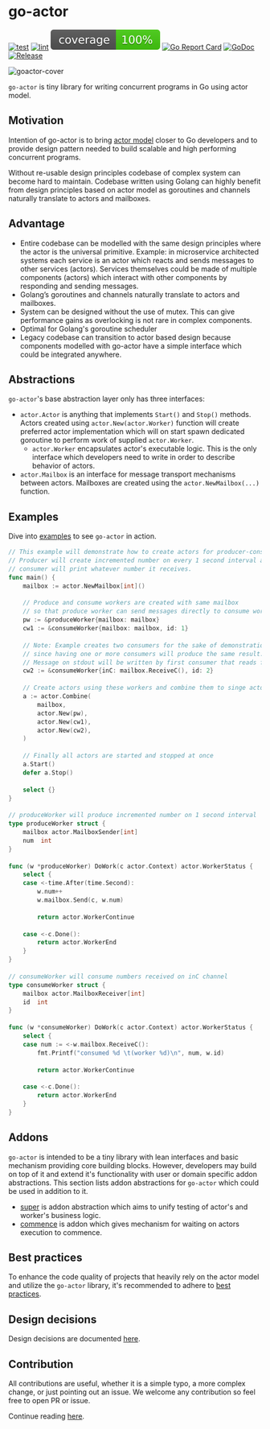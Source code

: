 # go-actor

[![test](https://github.com/vladopajic/go-actor/actions/workflows/test.yml/badge.svg?branch=main)](https://github.com/vladopajic/go-actor/actions/workflows/test.yml)
[![lint](https://github.com/vladopajic/go-actor/actions/workflows/lint.yml/badge.svg?branch=main)](https://github.com/vladopajic/go-actor/actions/workflows/lint.yml)
[![coverage](https://raw.githubusercontent.com/vladopajic/go-actor/badges/.badges/main/coverage.svg)](./.testcoverage.yml)
[![Go Report Card](https://goreportcard.com/badge/github.com/vladopajic/go-actor?cache=v1)](https://goreportcard.com/report/github.com/vladopajic/go-actor)
[![GoDoc](https://godoc.org/github.com/vladopajic/go-actor?status.svg)](https://godoc.org/github.com/vladopajic/go-actor)
[![Release](https://img.shields.io/github/release/vladopajic/go-actor.svg?style=flat-square)](https://github.com/vladopajic/go-actor/releases/latest)

![goactor-cover](https://user-images.githubusercontent.com/4353513/185381081-2e2a07f3-c13a-4946-a250-b2cbe6588f60.png)

`go-actor` is tiny library for writing concurrent programs in Go using actor model.

## Motivation

Intention of go-actor is to bring [actor model](https://en.wikipedia.org/wiki/Actor_model) closer to Go developers and to provide design pattern needed to build scalable and high performing concurrent programs.

Without re-usable design principles codebase of complex system can become hard to maintain. Codebase written using Golang can highly benefit from design principles based on actor model as goroutines and channels naturally translate to actors and mailboxes.

## Advantage

- Entire codebase can be modelled with the same design principles where the actor is the universal primitive. Example: in microservice architected systems each service is an actor which reacts and sends messages to other services (actors). Services themselves could be made of multiple components (actors) which interact with other components by responding and sending messages.
- Golang’s goroutines and channels naturally translate to actors and mailboxes.
- System can be designed without the use of mutex. This can give performance gains as overlocking is not rare in complex components.
- Optimal for Golang's goroutine scheduler
- Legacy codebase can transition to actor based design because components modelled with go-actor have a simple interface which could be integrated anywhere.



## Abstractions

`go-actor`'s base abstraction layer only has three interfaces:

- `actor.Actor` is anything that implements `Start()` and `Stop()` methods. Actors created using `actor.New(actor.Worker)` function will create preferred actor implementation which will on start spawn dedicated goroutine to perform work of supplied `actor.Worker`.
  - `actor.Worker` encapsulates actor's executable logic. This is the only interface which developers need to write in order to describe behavior of actors.
- `actor.Mailbox` is an interface for message transport mechanisms between actors. Mailboxes are created using the `actor.NewMailbox(...)` function.


## Examples

Dive into [examples](https://github.com/vladopajic/go-actor-examples) to see `go-actor` in action.

```go
// This example will demonstrate how to create actors for producer-consumer use case.
// Producer will create incremented number on every 1 second interval and
// consumer will print whatever number it receives.
func main() {
	mailbox := actor.NewMailbox[int]()

	// Produce and consume workers are created with same mailbox
	// so that produce worker can send messages directly to consume worker
	pw := &produceWorker{mailbox: mailbox}
	cw1 := &consumeWorker{mailbox: mailbox, id: 1}

	// Note: Example creates two consumers for the sake of demonstration
	// since having one or more consumers will produce the same result. 
	// Message on stdout will be written by first consumer that reads from mailbox.
	cw2 := &consumeWorker{inC: mailbox.ReceiveC(), id: 2}

	// Create actors using these workers and combine them to singe actor
	a := actor.Combine(
		mailbox,
		actor.New(pw),
		actor.New(cw1),
		actor.New(cw2),
	)

	// Finally all actors are started and stopped at once
	a.Start()
	defer a.Stop()

	select {}
}

// produceWorker will produce incremented number on 1 second interval
type produceWorker struct {
	mailbox actor.MailboxSender[int]
	num  int
}

func (w *produceWorker) DoWork(c actor.Context) actor.WorkerStatus {
	select {
	case <-time.After(time.Second):
		w.num++
		w.mailbox.Send(c, w.num)

		return actor.WorkerContinue

	case <-c.Done():
		return actor.WorkerEnd
	}
}

// consumeWorker will consume numbers received on inC channel
type consumeWorker struct {
	mailbox actor.MailboxReceiver[int]
	id  int
}

func (w *consumeWorker) DoWork(c actor.Context) actor.WorkerStatus {
	select {
	case num := <-w.mailbox.ReceiveC():
		fmt.Printf("consumed %d \t(worker %d)\n", num, w.id)

		return actor.WorkerContinue

	case <-c.Done():
		return actor.WorkerEnd
	}
}
```

## Addons
`go-actor` is intended to be a tiny library with lean interfaces and basic mechanism providing core building blocks. However, developers may build on top of it and extend it's functionality with user or domain specific addon abstractions. This section lists addon abstractions for `go-actor` which could be used in addition to it. 

- [super](https://github.com/vladopajic/go-super-actor) is addon abstraction which aims to unify testing of actor's and worker's business logic.
- [commence](https://github.com/vladopajic/go-actor-commence) is addon which gives mechanism for waiting on actors execution to commence.

## Best practices

To enhance the code quality of projects that heavily rely on the actor model and utilize the `go-actor` library, it's recommended to adhere to [best practices](./docs/best_practices.md).

## Design decisions

Design decisions are documented [here](./docs/design_decisions.md).

## Contribution

All contributions are useful, whether it is a simple typo, a more complex change, or just pointing out an issue. We welcome any contribution so feel free to open PR or issue. 

Continue reading [here](./docs/contributing.md).

